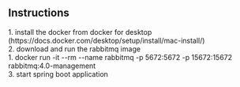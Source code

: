 <h2>Instructions</h2>
1. install the docker from docker for desktop </br>
   (https://docs.docker.com/desktop/setup/install/mac-install/)</br>
2. download and run the rabbitmq image  </br>
   1. docker run -it --rm --name rabbitmq -p 5672:5672 -p 15672:15672 rabbitmq:4.0-management</br>
3. start spring boot application</br>